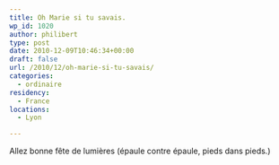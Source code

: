 ```yaml
---
title: Oh Marie si tu savais.
wp_id: 1020
author: philibert
type: post
date: 2010-12-09T10:46:34+00:00
draft: false
url: /2010/12/oh-marie-si-tu-savais/
categories:
  - ordinaire
residency:
  - France
locations:
  - Lyon

---
```

Allez bonne fête de lumières (épaule contre épaule, pieds dans pieds.)